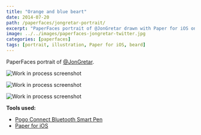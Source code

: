 ```yaml
---
title: "Orange and blue beart"
date: 2014-07-20
path: /paperfaces/jongretar-portrait/
excerpt: "PaperFaces portrait of @JonGretar drawn with Paper for iOS on an iPad."
image: ../../images/paperfaces-jongretar-twitter.jpg
categories: [paperfaces]
tags: [portrait, illustration, Paper for iOS, beard]
---
```


PaperFaces portrait of [@JonGretar](https://twitter.com/jongretar).

![Work in process screenshot](../../images/paperfaces-jongretar-process-1-lg.jpg)

![Work in process screenshot](../../images/paperfaces-jongretar-process-2-lg.jpg)

![Work in process screenshot](../../images/paperfaces-jongretar-process-3-lg.jpg)

**Tools used:**

- [Pogo Connect Bluetooth Smart Pen](https://www.amazon.com/gp/product/B009K448L4/ref=as_li_ss_tl?ie=UTF8&camp=1789&creative=390957&creativeASIN=B009K448L4&linkCode=as2&tag=mademist-20)
- [Paper for iOS](https://paper.bywetransfer.com/)
